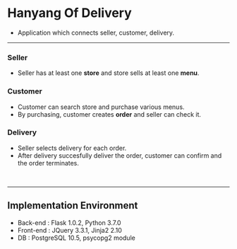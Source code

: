 # Hanyang Of Delivery

- Application which connects seller, customer, delivery.

***

### Seller
- Seller has at least one **store** and store sells at least one **menu**.
### Customer
- Customer can search store and purchase various menus.
- By purchasing, customer creates **order** and seller can check it.
### Delivery
- Seller selects delivery for each order.
- After delivery succesfully deliver the order, customer can confirm and the order terminates.
<br>

***

## Implementation Environment
- Back-end : Flask 1.0.2, Python 3.7.0
- Front-end : JQuery 3.3.1, Jinja2 2.10
- DB : PostgreSQL 10.5, psycopg2 module
